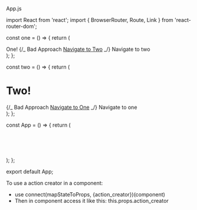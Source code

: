 App.js

import React from 'react';
import { BrowserRouter, Route, Link } from 'react-router-dom';

const one = () => {
return (

<div>
One!
{/_ Bad Approach
<a href="/two">Navigate to Two</a> _/}
<Link to="/two"> Navigate to two</Link>
</div>
);
};

const two = () => {
return (

<div>
<h1>Two!</h1>
{/_ Bad Approach
<a href="/">Navigate to One</a> _/}
<Link to="/">Navigate to one</Link>
</div>
);
};

const App = () => {
return (

<h1>
<BrowserRouter>
<h1>
<Route path="/" exact component={one} />
<Route path="/two" component={two} />
</h1>
</BrowserRouter>
</h1>
);
};

export default App;

To use a action creator in a component:

- use connect(mapStateToProps, {action_creator})(component)
- Then in component access it like this: this.props.action_creator
